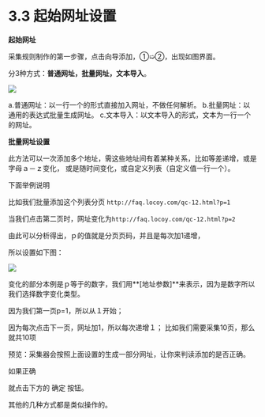 # 3.3 起始网址设置


**起始网址**

采集规则制作的第一步骤，点击向导添加，①➯②，出现如图界面。

分3种方式：**普通网址，批量网址，文本导入**。

![](http://imgs.leesven.com/2016/locoyimgs/21.png)

a.普通网址：以一行一个的形式直接加入网址，不做任何解析。
b.批量网址：以通用的表达式批量生成网址。
c.文本导入：以文本导入的形式，文本为一行一个的网址。


**批量网址设置**

此方法可以一次添加多个地址，需这些地址间有着某种关系，比如等差递增，或是字母ａ－ｚ变化， 或是随时间变化，或自定义列表（自定义值一行一个）。

下面举例说明

比如我们批量添加这个列表分页 ```http://faq.locoy.com/qc-12.html?p=1```

当我们点击第二页时，网址变化为```http://faq.locoy.com/qc-12.html?p=2```

由此可以分析得出，ｐ的值就是分页页码，并且是每次加1递增，

所以设置如下图：

![](http://imgs.leesven.com/2016/locoyimgs/22.png)

变化的部分本例是ｐ等于的数字，我们用**[地址参数]**来表示，因为是数字所以我们选择数字变化类型。

因为我们第一页p=1，所以从１开始；

因为每次点击下一页，网址加1，所以每次递增１； 比如我们需要采集10页，那么就共10项

预览：采集器会按照上面设置的生成一部分网址，让你来判读添加的是否正确。

如果正确

就点击下方的 确定 按钮。

其他的几种方式都是类似操作的。